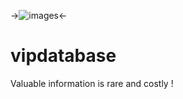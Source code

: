  ->![images](https://cloud.githubusercontent.com/assets/16865233/12537074/2634a316-c2bf-11e5-9ec1-ce24824f4f14.png)<- 
# vipdatabase
Valuable information is  rare  and costly !

 
